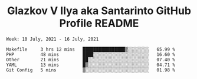 <h1 align="center">Glazkov V Ilya aka Santarinto GitHub Profile README</h1>

<!--START_SECTION:waka-->
```text
Week: 10 July, 2021 - 16 July, 2021

Makefile     3 hrs 12 mins   ████████████████▒░░░░░░░░   65.99 % 
PHP          48 mins         ████░░░░░░░░░░░░░░░░░░░░░   16.60 % 
Other        21 mins         ██░░░░░░░░░░░░░░░░░░░░░░░   07.40 % 
YAML         13 mins         █▒░░░░░░░░░░░░░░░░░░░░░░░   04.71 % 
Git Config   5 mins          ▒░░░░░░░░░░░░░░░░░░░░░░░░   01.98 % 
```
<!--END_SECTION:waka-->